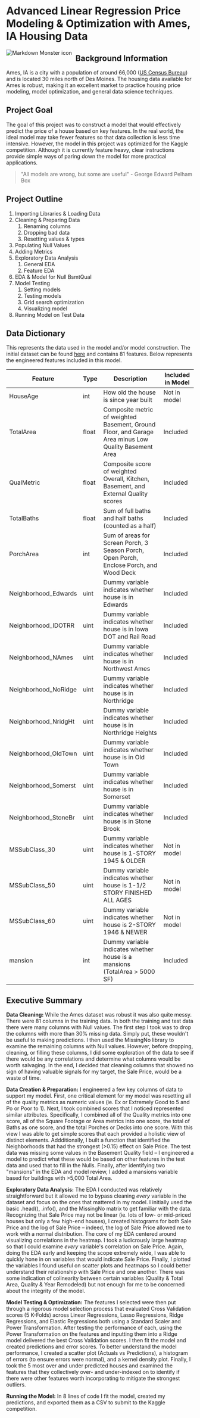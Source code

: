 # Advanced Linear Regression Price Modeling & Optimization with  Ames, IA Housing Data
<img src="https://raw.git.generalassemb.ly/JamesLovejoy-DEN/project_2/master/images/ames-aerial-view.JPG?token=AABKmAtenB9YFRtHKjrQe9GAFfd3THYrks5cnVLvwA%3D%3D"
     alt="Markdown Monster icon"
     style="float: left; margin-right: 10px;" />

## Background Information
Ames, IA is a city with a population of around 66,000 ([US Census Bureau](https://www.census.gov/quickfacts/fact/table/amescityiowa/PST045217)) and is located 30 miles north of Des Moines. The housing data available for Ames is robust, making it an excellent market to practice housing price modeling, model optimization, and general data science techniques.

## Project Goal
The goal of this project was to construct a model that would effectively predict the price of a house based on key features. In the real world, the ideal model may take fewer features so that data collection is less time intensive. However, the model in this project was optimized for the Kaggle competition. Although it is currently feature heavy, clear instructions provide simple ways of paring down the model for more practical applications.

> "All models are wrong, but some are useful" - George Edward Pelham Box

## Project Outline

1. Importing Libraries & Loading Data
2. Cleaning & Preparing Data
    1. Renaming columns
    2. Dropping bad data
    3. Resetting values & types
3. Populating Null Values
4. Adding Metrics
5. Exploratory Data Analysis
    1. General EDA
    2. Feature EDA
6. EDA & Model for Null BsmtQual
7. Model Testing
    1. Setting models
    2. Testing models
    3. Grid search optimization
    4. Visualizing model
8. Running Model on Test Data

## Data Dictionary

This represents the data used in the model and/or model construction. The initial dataset can be found [here](http://jse.amstat.org/v19n3/decock/DataDocumentation.txt) and contains 81 features. Below represents the engineered features included in this model.


|Feature|Type|Description|Included in Model|
|---|---|---|---|
|HouseAge|int|How old the house is since year built| Not in model|
|TotalArea|float|Composite metric of weighted Basement, Ground Floor, and Garage Area minus Low Quality Basement Area|Included|
|QualMetric|float|Composite score of weighted Overall, Kitchen, Basement, and External Quality scores|Included|
|TotalBaths|float|Sum of full baths and half baths (counted as a half)|Included|
|PorchArea|int|Sum of areas for Screen Porch, 3 Season Porch, Open Porch, Enclose Porch, and Wood Deck|Included|
|Neighborhood_Edwards|uint|Dummy variable indicates whether house is in Edwards|Included|
|Neighborhood_IDOTRR|uint|Dummy variable indicates whether house is in Iowa DOT and Rail Road|Included|
|Neighborhood_NAmes|uint|Dummy variable indicates whether house is in Northwest Ames|Included|
|Neighborhood_NoRidge|uint|Dummy variable indicates whether house is in Northridge|Included|
|Neighborhood_NridgHt|uint|Dummy variable indicates whether house is in Northridge Heights|Included|
|Neighborhood_OldTown|uint|Dummy variable indicates whether house is in Old Town|Included|
|Neighborhood_Somerst|uint|Dummy variable indicates whether house is in Somerset|Included|
|Neighborhood_StoneBr|uint|Dummy variable indicates whether house is in Stone Brook|Included|
|MSSubClass_30|uint|Dummy variable indicates whether house is 1-STORY 1945 & OLDER|Not in model|
|MSSubClass_50|uint|Dummy variable indicates whether house is 1-1/2 STORY FINISHED ALL AGES|Not in model|
|MSSubClass_60|uint|Dummy variable indicates whether house is 2-STORY 1946 & NEWER|Not in model|
|mansion|int|Dummy variable indicates whether house is a mansions (TotalArea > 5000 SF)|Included|



## Executive Summary

**Data Cleaning:** While the Ames dataset was robust it was also quite messy. There were 81 columns in the training data. In both the training and test data there were many columns with Null values. The first step I took was to drop the columns with more than 30% missing data. Simply put, these wouldn't be useful to making predictions. I then used the MissingNo library to examine the remaining columns with Null values. However, before dropping, cleaning, or filling these columns, I did some exploration of the data to see if there would be any correlations and determine what columns would be worth salvaging. In the end, I decided that cleaning columns that showed no sign of having valuable signals for my target, the Sale Price, would be a waste of time.

**Data Creation & Preparation:** I engineered a few key columns of data to support my model. First, one critical element for my model was resetting all of the quality metrics as numeric values (ie. Ex or Extremely Good to 5 and Po or Poor to 1). Next, I took combined scores that I noticed represented similar attributes. Specifically, I combined all of the Quality metrics into one score, all of the Square Footage or Area metrics into one score, the total of Baths as one score, and the total Porches or Decks into one score. With this view I was able to get simple scores that each provided a holistic view of distinct elements. Addditionally, I built a function that identified the Neighborhoods that had the strongest (>0.15) effect on Sale Price. The test data was missing some values in the Basement Quality field – I engineered a model to predict what these would be based on other features in the test data and used that to fill in the Nulls. Finally, after identifying two "mansions" in the EDA and model review, I added a mansions variable based for buildings with >5,000 Total Area.

**Exploratory Data Analysis:** The EDA I conducted was relatively straightforward but it allowed me to bypass cleaning _every_ variable in the dataset and focus on the ones that mattered in my model. I initially used the basic .head(), .info(), and the MissingNo matrix to get familiar with the data. Recognizing that Sale Price may not be linear (ie. lots of low- or mid-priced houses but only a few high-end houses), I created histograms for both Sale Price and the log of Sale Price – indeed, the log of Sale Price allowed me to work with a normal distribution. The core of my EDA centered around visualizing correlations in the heatmap. I took a ludicrously large heatmap so that I could examine _every_ variable's correlation on Sale Price. Again, doing the EDA early and keeping the scope extremely wide, I was able to quickly hone in on variables that would indicate Sale Price. Finally, I plotted the variables I found useful on scatter plots and heatmaps so I could better understand their relationship with Sale Price and one another. There was some indication of colinearity between certain variables (Quality & Total Area, Quality & Year Remodeled) but not enough for me to be concerned about the integrity of the model.

**Model Testing & Optimization:** The features I selected were then put through a rigorous model selection process that evaluated Cross Validation scores (5 K-Folds) across Linear Regressions, Lasso Regressions, Ridge Regressions, and Elastic Regressions both using a Standard Scaler and Power Transformation. After testing the performance of each, using the Power Transformation on the features and inputting them into a Ridge model delivered the best Cross Validation scores. I then fit the model and created predictions and error scores. To better understand the model performance, I created a scatter plot (Actuals vs Predictions), a histogram of errors (to ensure errors were normal), and a kernel density plot. Finally, I took the 5 most over and under predicted houses and examined the features that they collectively over- and under-indexed on to identify if there were other features worth incorporating to mitigate the strongest outliers.

**Running the Model:** In 8 lines of code I fit the model, created my predictions, and exported them as a CSV to submit to the Kaggle competition.